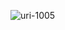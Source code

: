![uri-1005](https://user-images.githubusercontent.com/62181222/99324770-288a5e80-289f-11eb-9e3f-97c1ff965028.png)
